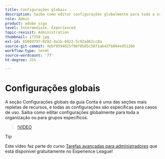 ```yaml
---
title: Configurações globais
description: Saiba como editar configurações globalmente para toda a organização ou para grupos específicos
role: Admin
product: adobe sign
level: Intermediate, Experienced
topic-revisit: Administration
thumbnail: 17358.jpg
exl-id: 6500d797-0292-4a1b-8922-5c92a962cc8a
source-git-commit: 4ebf9594025f98f0505c58f1ab43fb864ed51206
workflow-type: tm+mt
source-wordcount: '77'
ht-degree: 31%

---
```


# Configurações globais

A seção Configurações globais da guia Conta é uma das seções mais repletas de recursos, e todas as configurações são especificas para casos de uso. Saiba como editar configurações globalmente para toda a organização ou para grupos específicos.

>[!VIDEO](https://video.tv.adobe.com/v/3412507?quality=12&learn=on&hidetitle=true)

>[!TIP]
>
>Este vídeo faz parte do curso [Tarefas avançadas para administradores](https://experienceleague.adobe.com/?recommended=Sign-A-1-2020.1) que está disponível gratuitamente no Experience League!

